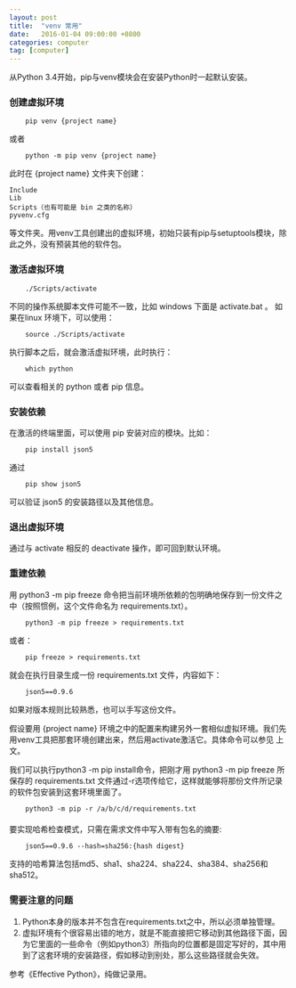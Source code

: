 ```yaml
---
layout: post
title:  "venv 常用"
date:   2016-01-04 09:00:00 +0800
categories: computer
tag: [computer]
---
```


从Python 3.4开始，pip与venv模块会在安装Python时一起默认安装。

### 创建虚拟环境

```shell
    pip venv {project name}
```
或者

```shell
    python -m pip venv {project name}
```

此时在 {project name} 文件夹下创建：

    Include
    Lib
    Scripts（也有可能是 bin 之类的名称）
    pyvenv.cfg

等文件夹。用venv工具创建出的虚拟环境，初始只装有pip与setuptools模块，除此之外，没有预装其他的软件包。

### 激活虚拟环境

```shell
    ./Scripts/activate
```
不同的操作系统脚本文件可能不一致，比如 windows 下面是 activate.bat 。
如果在linux 环境下，可以使用：

```shell
    source ./Scripts/activate
```

执行脚本之后，就会激活虚拟环境，此时执行：


```shell
    which python 
```
可以查看相关的 python 或者 pip 信息。


### 安装依赖

在激活的终端里面，可以使用 pip 安装对应的模块。比如：

```shell
    pip install json5
```
通过

```shell
    pip show json5
```
可以验证 json5 的安装路径以及其他信息。


### 退出虚拟环境

通过与 activate 相反的 deactivate 操作，即可回到默认环境。

### 重建依赖

用 python3 -m pip freeze 命令把当前环境所依赖的包明确地保存到一份文件之中（按照惯例，这个文件命名为 requirements.txt）。

```shell
    python3 -m pip freeze > requirements.txt
```
或者：

```shell
    pip freeze > requirements.txt
```
就会在执行目录生成一份 requirements.txt 文件，内容如下：

```plain
    json5==0.9.6
```
如果对版本规则比较熟悉，也可以手写这份文件。

假设要用 {project name} 环境之中的配置来构建另外一套相似虚拟环境。我们先用venv工具把那套环境创建出来，然后用activate激活它。具体命令可以参见 上文。

我们可以执行python3 -m pip install命令，把刚才用 python3 -m pip freeze 所保存的 requirements.txt 文件通过-r选项传给它，这样就能够将那份文件所记录的软件包安装到这套环境里面了。

```shell
    python3 -m pip -r /a/b/c/d/requirements.txt
```

#### 

要实现哈希检查模式，只需在需求文件中写入带有包名的摘要:

```plain
    json5==0.9.6 --hash=sha256:{hash digest}
```
支持的哈希算法包括md5、sha1、sha224、sha224、sha384、sha256和sha512。

### 需要注意的问题

1. Python本身的版本并不包含在requirements.txt之中，所以必须单独管理。
2. 虚拟环境有个很容易出错的地方，就是不能直接把它移动到其他路径下面，因为它里面的一些命令（例如python3）所指向的位置都是固定写好的，其中用到了这套环境的安装路径，假如移动到别处，那么这些路径就会失效。


参考《Effective Python》，纯做记录用。